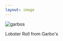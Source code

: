 ```yaml
---
layout: image
---
```

<img src="http://i.rodmachen.com/garbos/garbos-3.jpg" alt="garbos">
<p>Lobster Roll from Garbo's</p>